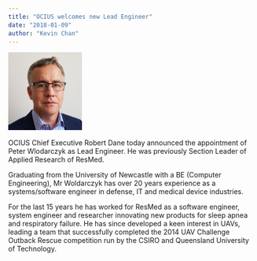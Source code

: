 ```yaml
---
title: "OCIUS welcomes new Lead Engineer"
date: "2018-01-09"
author: "Kevin Chan"
---
```


![Peter Woldarczyk](./180101-Peter-Wlodarczyk-photo-cv-e1515477091459.png)

OCIUS Chief Executive Robert Dane today announced the appointment of Peter Wlodarczyk as Lead Engineer. He was previously Section Leader of Applied Research of ResMed.

Graduating from the University of Newcastle with a BE (Computer Engineering), Mr Woldarczyk has over 20 years experience as a systems/software engineer in defense, IT and medical device industries.

For the last 15 years he has worked for ResMed as a software engineer, system engineer and researcher innovating new products for sleep apnea and respiratory failure. He has since developed a keen interest in UAVs, leading a team that successfully completed the 2014 UAV Challenge Outback Rescue competition run by the CSIRO and Queensland University of Technology.
